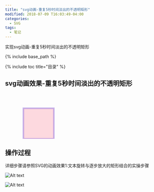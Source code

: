 ```yaml
---
title: "svg动画-重复5秒时间淡出的不透明矩形"
modified: 2018-07-09 T16:03:49-04:00
categories: 
  - SVG
tags:
  - 笔记
---
```


实现svg动画-重复5秒时间淡出的不透明矩形

{% include base_path %}

{% include toc title="目录" %}



## svg动画效果-重复5秒时间淡出的不透明矩形

<html>
<head>
<meta charset="UTF-8">
<title></title>
</head>
<body>
<svg xmlns="http://www.w3.org/2000/svg" version="1.1">
<rect x="60" y="50" width="100" height="100" style="fill:lightpink;stroke:mediumpurple;stroke-width:5;fill-opacity:0.5;stroke-opacity:0.5" />
<animate attributeType="CSS" attributeName="opacity" from="1" to="0" dur="5s" repeatCount="indefinite" />
</rect>
</svg>
</body>
</html>

## 操作过程

详细步骤请参照SVG的动画效果1:文本旋转与逐步放大的矩形结合的实操步骤

![Alt text](https://gitee.com/NFUNM171061397/minimal-mistakes/raw/master/images/svg%E5%8A%A8%E7%94%BB21.png)

![Alt text](https://gitee.com/NFUNM171061397/minimal-mistakes/raw/master/images/svg%E5%8A%A8%E7%94%BB22.png)










